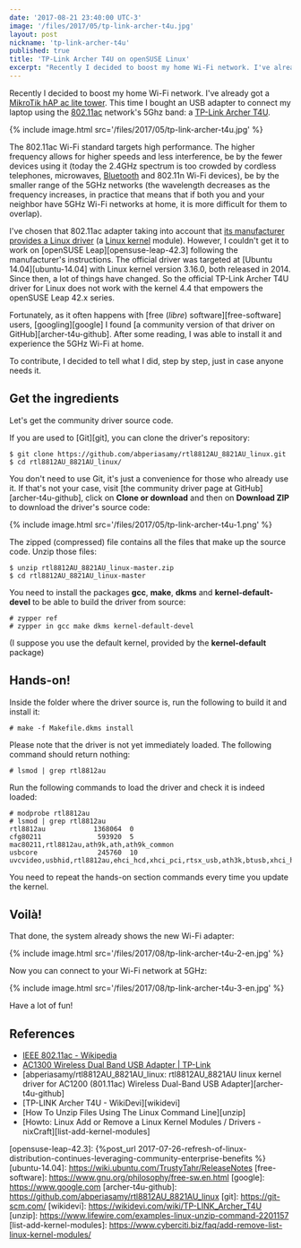 ```yaml
---
date: '2017-08-21 23:40:00 UTC-3'
image: '/files/2017/05/tp-link-archer-t4u.jpg'
layout: post
nickname: 'tp-link-archer-t4u'
published: true
title: 'TP-Link Archer T4U on openSUSE Linux'
excerpt: "Recently I decided to boost my home Wi-Fi network. I've already got a MikroTik hAP ac lite tower. This time I bought an USB adapter to connect my laptop using the 802.11ac network's 5Ghz band: a TP-Link Archer T4U. The 802.11ac Wi-Fi standard targets high performance. The higher frequency allows for higher speeds and less interference, be by the fewer devices using it (today the 2.4GHz spectrum is too crowded by cordless telephones, microwaves, Bluetooth and 802.11n Wi-Fi devices), be by the smaller range of the 5GHz networks (the wavelength decreases as the frequency increases, in practice that means that if both you and your neighbor have 5GHz Wi-Fi networks at home, it is more difficult for them to overlap)."
---
```


Recently I decided to boost my home Wi-Fi network. I've already got a [MikroTik hAP ac lite tower][mikrotik]. This time I bought an USB adapter to connect my laptop using the [802.11ac][802.11ac] network's 5Ghz band: a [TP-Link Archer T4U][tp-link-archer-t4u].

{% include image.html src='/files/2017/05/tp-link-archer-t4u.jpg' %}

The 802.11ac Wi-Fi standard targets high performance. The higher frequency allows for higher speeds and less interference, be by the fewer devices using it (today the 2.4GHz spectrum is too crowded by cordless telephones, microwaves, [Bluetooth][bluetooth] and 802.11n Wi-Fi devices), be by the smaller range of the 5GHz networks (the wavelength decreases as the frequency increases, in practice that means that if both you and your neighbor have 5GHz Wi-Fi networks at home, it is more difficult for them to overlap).

I've chosen that 802.11ac adapter taking into account that [its manufacturer provides a Linux driver][archer-t4u-driver] (a [Linux kernel][kernel] module). However, I couldn't get it to work on [openSUSE Leap][opensuse-leap-42.3] following the manufacturer's instructions. The official driver was targeted at [Ubuntu 14.04][ubuntu-14.04] with Linux kernel version 3.16.0, both released in 2014. Since then, a lot of things have changed. So the official TP-Link Archer T4U driver for Linux does not work with the kernel 4.4 that empowers the openSUSE Leap 42.x series.

Fortunately, as it often happens with [free (*libre*) software][free-software] users, [googling][google] I found [a community version of that driver on GitHub][archer-t4u-github]. After some reading, I was able to install it and experience the 5GHz Wi-Fi at home.

To contribute, I decided to tell what I did, step by step, just in case anyone needs it.

## Get the ingredients

Let's get the community driver source code.

If you are used to [Git][git], you can clone the driver's repository:

```
$ git clone https://github.com/abperiasamy/rtl8812AU_8821AU_linux.git
$ cd rtl8812AU_8821AU_linux/
```

You don't need to use Git, it's just a convenience for those who already use it. If that's not your case, visit [the community driver page at GitHub][archer-t4u-github], click on **Clone or download** and then on **Download ZIP** to download the driver's source code:

{% include image.html src='/files/2017/05/tp-link-archer-t4u-1.png' %}

The zipped (compressed) file contains all the files that make up the source code. Unzip those files:

```
$ unzip rtl8812AU_8821AU_linux-master.zip
$ cd rtl8812AU_8821AU_linux-master
```

You need to install the packages **gcc**, **make**, **dkms** and **kernel-default-devel** to be able to build the driver from source:

```
# zypper ref
# zypper in gcc make dkms kernel-default-devel
```

(I suppose you use the default kernel, provided by the **kernel-default** package)

## Hands-on!

Inside the folder where the driver source is, run the following to build it and install it:

```
# make -f Makefile.dkms install
```

Please note that the driver is not yet immediately loaded. The following command should return nothing:

```
# lsmod | grep rtl8812au
```

Run the following commands to load the driver and check it is indeed loaded:

```
# modprobe rtl8812au
# lsmod | grep rtl8812au
rtl8812au            1368064  0 
cfg80211              593920  5 mac80211,rtl8812au,ath9k,ath,ath9k_common
usbcore               245760  10 uvcvideo,usbhid,rtl8812au,ehci_hcd,xhci_pci,rtsx_usb,ath3k,btusb,xhci_hcd,ehci_pci
```

You need to repeat the hands-on section commands every time you update the kernel.

## Voilà!

That done, the system already shows the new Wi-Fi adapter:

{% include image.html src='/files/2017/08/tp-link-archer-t4u-2-en.jpg' %}

Now you can connect to your Wi-Fi network at 5GHz:

{% include image.html src='/files/2017/08/tp-link-archer-t4u-3-en.jpg' %}

Have a lot of fun!

## References

- [IEEE 802.11ac - Wikipedia][802.11ac]
- [AC1300 Wireless Dual Band USB Adapter | TP-Link][tp-link-archer-t4u]
- [abperiasamy/rtl8812AU_8821AU_linux: rtl8812AU_8821AU linux kernel driver for AC1200 (801.11ac) Wireless Dual-Band USB Adapter][archer-t4u-github]
- [TP-LINK Archer T4U - WikiDevi][wikidevi]
- [How To Unzip Files Using The Linux Command Line][unzip]
- [Howto: Linux Add or Remove a Linux Kernel Modules / Drivers - nixCraft][list-add-kernel-modules]

[mikrotik]:                 https://mikrotik.com/product/RB952Ui-5ac2nD-TC
[802.11ac]:                 https://en.wikipedia.org/wiki/IEEE_802.11ac
[tp-link-archer-t4u]:       http://www.tp-link.com/us/products/details/cat-5520_T4U-V2.html
[bluetooth]:                https://en.wikipedia.org/wiki/Bluetooth
[archer-t4u-driver]:        http://www.tp-link.com/us/download/Archer-T4U.html#Driver
[kernel]:                   https://www.kernel.org/
[opensuse-leap-42.3]:       {%post_url 2017-07-26-refresh-of-linux-distribution-continues-leveraging-community-enterprise-benefits %}
[ubuntu-14.04]:             https://wiki.ubuntu.com/TrustyTahr/ReleaseNotes
[free-software]:            https://www.gnu.org/philosophy/free-sw.en.html
[google]:                   https://www.google.com
[archer-t4u-github]:        https://github.com/abperiasamy/rtl8812AU_8821AU_linux
[git]:                      https://git-scm.com/
[wikidevi]:                 https://wikidevi.com/wiki/TP-LINK_Archer_T4U
[unzip]:                    https://www.lifewire.com/examples-linux-unzip-command-2201157
[list-add-kernel-modules]:  https://www.cyberciti.biz/faq/add-remove-list-linux-kernel-modules/

